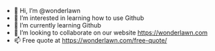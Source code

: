 - 👋 Hi, I’m @wonderlawn 
- 👀 I’m interested in learning how to use Github
- 🌱 I’m currently learning Github
- 💞️ I’m looking to collaborate on our website https://wonderlawn.com
- 📫 Free quote at https://wonderlawn.com/free-quote/

<!---
wonderlawn/wonderlawn is a ✨ special ✨ repository because its `README.md` (this file) appears on your GitHub profile.
You can click the Preview link to take a look at your changes.
--->

